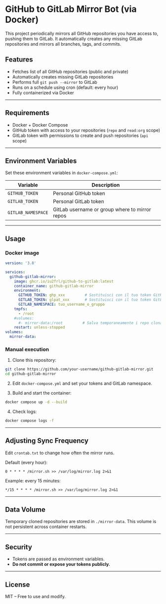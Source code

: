 # GitHub to GitLab Mirror Bot (via Docker)

This project periodically mirrors all GitHub repositories you have access to, pushing them to GitLab. It automatically creates any missing GitLab repositories and mirrors all branches, tags, and commits.

## Features

- Fetches list of all GitHub repositories (public and private)
- Automatically creates missing GitLab repositories
- Performs full `git push --mirror` to GitLab
- Runs on a schedule using cron (default: every hour)
- Fully containerized via Docker

---

## Requirements

- Docker + Docker Compose
- GitHub token with access to your repositories (`repo` and `read:org` scope)
- GitLab token with permissions to create and push repositories (`api` scope)

---

## Environment Variables

Set these environment variables in `docker-compose.yml`:

| Variable           | Description                                   |
|--------------------|-----------------------------------------------|
| `GITHUB_TOKEN`     | Personal GitHub token                         |
| `GITLAB_TOKEN`     | Personal GitLab token                         |
| `GITLAB_NAMESPACE` | GitLab username or group where to mirror repos |

---

## Usage

### Docker image

```yaml
version: '3.8'

services:
  github-gitlab-mirror:
    image: ghcr.io/iu2frl/github-to-gitlab:latest
    container_name: github-gitlab-mirror
    environment:
      GITHUB_TOKEN: ghp_xxx         # Sostituisci con il tuo token GitHub
      GITLAB_TOKEN: glpat_xxx       # Sostituisci con il tuo token GitLab
      GITLAB_NAMESPACE: tuo_username_o_gruppo
    tmpfs:
      - /root
    #volumes:
      #- mirror-data:/root         # Salva temporaneamente i repo clonati (opzionale)
    restart: unless-stopped
volumes:
  mirror-data:
```

### Manual execution

1. Clone this repository:

```bash
git clone https://github.com/your-username/github-gitlab-mirror.git
cd github-gitlab-mirror
```

2. Edit `docker-compose.yml` and set your tokens and GitLab namespace.

3. Build and start the container:

```bash
docker compose up -d --build
```

4. Check logs:

```bash
docker compose logs -f
```

---

## Adjusting Sync Frequency

Edit `crontab.txt` to change how often the mirror runs.

Default (every hour):
```cron
0 * * * * /mirror.sh >> /var/log/mirror.log 2>&1
```

Example: every 15 minutes:
```cron
*/15 * * * * /mirror.sh >> /var/log/mirror.log 2>&1
```

---

## Data Volume

Temporary cloned repositories are stored in `./mirror-data`. This volume is not persistent across container restarts.

---

## Security

- Tokens are passed as environment variables.
- **Do not commit or expose your tokens publicly.**

---

## License

MIT – Free to use and modify.

